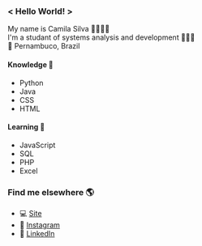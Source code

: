 ### < Hello World! >
My name is Camila Silva 👩🏽🇧🇷 <br>
I'm a studant of systems analysis and development 👩🏽‍💻 <br>
📍 Pernambuco, Brazil <br>

####  Knowledge 🧠
- Python
- Java
- CSS
- HTML
####  Learning 🚀
- JavaScript
- SQL  
- PHP
- Excel

### Find me elsewhere 🌎
- 💻 [Site](https://camilam-silva.netlify.app/) 
- 📸 [Instagram](https://www.instagram.com/camii.las/) 
- 💼 [LinkedIn](https://www.linkedin.com/in/camila-silva-8968aa1b3/)
